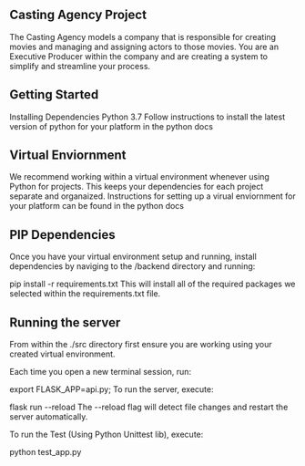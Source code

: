 ## Casting Agency Project

The Casting Agency models a company that is responsible for creating movies and managing and assigning actors to those movies. You are an Executive Producer within the company and are creating a system to simplify and streamline your process.

## Getting Started

Installing Dependencies
Python 3.7
Follow instructions to install the latest version of python for your platform in the python docs

## Virtual Enviornment

We recommend working within a virtual environment whenever using Python for projects. This keeps your dependencies for each project separate and organaized. Instructions for setting up a virual enviornment for your platform can be found in the python docs

## PIP Dependencies

Once you have your virtual environment setup and running, install dependencies by naviging to the /backend directory and running:

pip install -r requirements.txt
This will install all of the required packages we selected within the requirements.txt file.


## Running the server

From within the ./src directory first ensure you are working using your created virtual environment.

Each time you open a new terminal session, run:

export FLASK_APP=api.py;
To run the server, execute:

flask run --reload
The --reload flag will detect file changes and restart the server automatically.

To run the Test (Using Python Unittest lib), execute:

python test_app.py